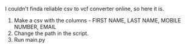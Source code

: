 I couldn't finda reliable csv to vcf converter online, so here it is.
1. Make a csv with the columns - FIRST NAME, LAST NAME, MOBILE NUMBER, EMAIL
2. Change the path in the script.
3. Run main.py
